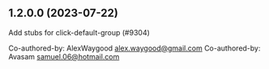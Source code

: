 ## 1.2.0.0 (2023-07-22)

Add stubs for click-default-group (#9304)

Co-authored-by: AlexWaygood <alex.waygood@gmail.com>
Co-authored-by: Avasam <samuel.06@hotmail.com>

